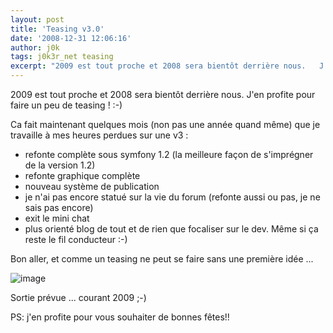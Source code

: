 ```yaml
---
layout: post
title: 'Teasing v3.0'
date: '2008-12-31 12:06:16'
author: j0k
tags: j0k3r_net teasing
excerpt: "2009 est tout proche et 2008 sera bientôt derrière nous.   J'en profite pour faire un peu de teasing ! :-)  \n  \nÇa fait maintenant quelques mois (non pas une année quand même) que je travaille à mes heures perdues sur une v3…"
---
```


2009 est tout proche et 2008 sera bientôt derrière nous.   J'en profite pour faire un peu de teasing ! :-)

Ca fait maintenant quelques mois (non pas une année quand même) que je travaille à mes heures perdues sur une v3 :

* refonte complète sous symfony 1.2 (la meilleure façon de s'imprégner de la version 1.2)
* refonte graphique complète
* nouveau système de publication
* je n'ai pas encore statué sur la vie du forum (refonte aussi ou pas, je ne sais pas encore)
* exit le mini chat
* plus orienté blog de tout et de rien que focaliser sur le dev. Même si ça reste le fil conducteur :-)

Bon aller, et comme un teasing ne peut se faire sans une première idée ...

 ![image](https://img255.imageshack.us/img255/4268/teasingzt5tp2.png)

Sortie prévue ... courant 2009 ;-)

PS: j'en profite pour vous souhaiter de bonnes fêtes!!
